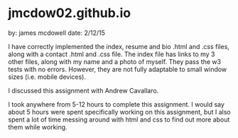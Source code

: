 # jmcdow02.github.io

by: james mcdowell
date: 2/12/15

I have correctly implemented the index, resume and bio .html and .css files,
along with a contact .html and .css file.
The index file has links to my 3 other files, along with my name and a 
photo of myself. 
They pass the w3 tests with no errors.
However, they are not fully adaptable to small window sizes 
(i.e. mobile devices).

I discussed this assignment with Andrew Cavallaro.

I took anywhere from 5-12 hours to complete this assignment. I would say 
about 5 hours were spent specifically working on this assignment, but 
I also spent a lot of time messing around with html and css to find out more about them
while working.